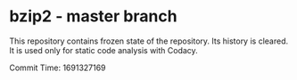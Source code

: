 # bzip2 - master branch

This repository contains frozen state of the repository.
Its history is cleared. It is used only for static code
analysis with Codacy.

Commit Time: 1691327169